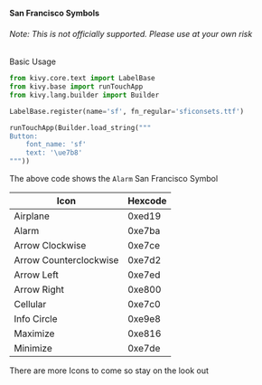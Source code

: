 **San Francisco Symbols**

<h6>Note: This is not officially supported. Please use at your own risk</h6>

Basic Usage

```python
from kivy.core.text import LabelBase
from kivy.base import runTouchApp
from kivy.lang.builder import Builder

LabelBase.register(name='sf', fn_regular='sficonsets.ttf')

runTouchApp(Builder.load_string("""
Button:
    font_name: 'sf'
    text: '\ue7b8'
"""))
``` 

The above code shows the ```Alarm``` San Francisco Symbol

| Icon | Hexcode |
|------|---------|
|Airplane|0xed19|
|Alarm|0xe7ba|
|Arrow Clockwise|0xe7ce|
|Arrow Counterclockwise|0xe7d2|
|Arrow Left|0xe7ed|
|Arrow Right|0xe800|
|Cellular|0xe7c0|
|Info Circle|0xe9e8|
|Maximize|0xe816|
|Minimize|0xe7de|

There are more Icons to come so stay on the look out


